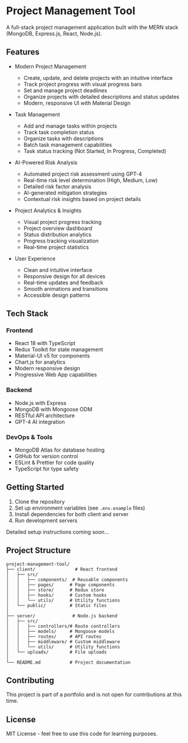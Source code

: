 # Project Management Tool

A full-stack project management application built with the MERN stack (MongoDB, Express.js, React, Node.js).

## Features

- Modern Project Management
  - Create, update, and delete projects with an intuitive interface
  - Track project progress with visual progress bars
  - Set and manage project deadlines
  - Organize projects with detailed descriptions and status updates
  - Modern, responsive UI with Material Design

- Task Management
  - Add and manage tasks within projects
  - Track task completion status
  - Organize tasks with descriptions
  - Batch task management capabilities
  - Task status tracking (Not Started, In Progress, Completed)

- AI-Powered Risk Analysis
  - Automated project risk assessment using GPT-4
  - Real-time risk level determination (High, Medium, Low)
  - Detailed risk factor analysis
  - AI-generated mitigation strategies
  - Contextual risk insights based on project details

- Project Analytics & Insights
  - Visual project progress tracking
  - Project overview dashboard
  - Status distribution analytics
  - Progress tracking visualization
  - Real-time project statistics

- User Experience
  - Clean and intuitive interface
  - Responsive design for all devices
  - Real-time updates and feedback
  - Smooth animations and transitions
  - Accessible design patterns

## Tech Stack

### Frontend
- React 18 with TypeScript
- Redux Toolkit for state management
- Material-UI v5 for components
- Chart.js for analytics
- Modern responsive design
- Progressive Web App capabilities

### Backend
- Node.js with Express
- MongoDB with Mongoose ODM
- RESTful API architecture
- GPT-4 AI integration


### DevOps & Tools
- MongoDB Atlas for database hosting
- GitHub for version control
- ESLint & Prettier for code quality
- TypeScript for type safety



## Getting Started

1. Clone the repository
2. Set up environment variables (see `.env.example` files)
3. Install dependencies for both client and server
4. Run development servers

Detailed setup instructions coming soon...

## Project Structure

```
project-management-tool/
├── client/               # React frontend
│   ├── src/
│   │   ├── components/  # Reusable components
│   │   ├── pages/      # Page components
│   │   ├── store/      # Redux store
│   │   ├── hooks/      # Custom hooks
│   │   └── utils/      # Utility functions
│   └── public/         # Static files
│
├── server/              # Node.js backend
│   ├── src/
│   │   ├── controllers/# Route controllers
│   │   ├── models/     # Mongoose models
│   │   ├── routes/     # API routes
│   │   ├── middleware/ # Custom middleware
│   │   └── utils/      # Utility functions
│   └── uploads/        # File uploads
│
└── README.md           # Project documentation
```

## Contributing

This project is part of a portfolio and is not open for contributions at this time.

## License

MIT License - feel free to use this code for learning purposes.